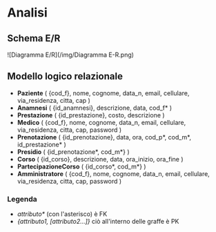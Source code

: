 # Analisi

## Schema E/R

![Diagramma E/R](/img/Diagramma E-R.png)

## Modello logico relazionale

- **Paziente** ( {cod_f}, nome, cognome, data_n, email, cellulare, via_residenza, citta, cap )
- **Anamnesi** ( {id_anamnesi}, descrizione, data, cod_f* )
- **Prestazione** ( {id_prestazione}, costo, descrizione )
- **Medico** ( {cod_f}, nome, cognome, data_n, email, cellulare, via_residenza, citta, cap, password )
- **Prenotazione** ( {id_prenotazione}, data, ora, cod_p*, cod_m*, id_prestazione* )
- **Presidio** ( {id_prenotazione*, cod_m*} )
- **Corso** ( {id_corso}, descrizione, data, ora_inizio, ora_fine )
- **PartecipazioneCorso** ( {id_corso*, cod_m*} )
- **Amministratore** ( {cod_f}, nome, cognome, data_n, email, cellulare, via_residenza, citta, cap, password )

### Legenda

- _attributo\*_ (con l'asterisco) è FK
- _\{attributo1, \[attributo2...\]\}_ ciò all'interno delle graffe è PK